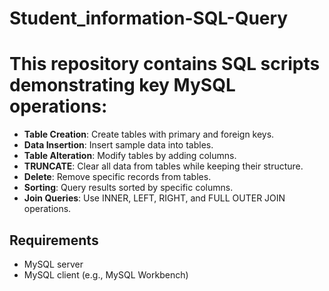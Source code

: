 # Student_information-SQL-Query
# This repository contains SQL scripts demonstrating key MySQL operations:

- **Table Creation**: Create tables with primary and foreign keys.
- **Data Insertion**: Insert sample data into tables.
- **Table Alteration**: Modify tables by adding columns.
- **TRUNCATE**: Clear all data from tables while keeping their structure.
- **Delete**: Remove specific records from tables.
- **Sorting**: Query results sorted by specific columns.
- **Join Queries**: Use INNER, LEFT, RIGHT, and FULL OUTER JOIN operations.


## Requirements

- MySQL server
- MySQL client (e.g., MySQL Workbench)

